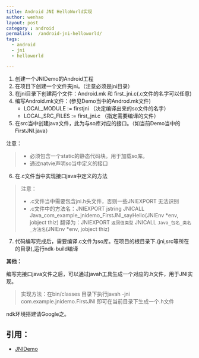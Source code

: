 ```yaml
---
title: Android JNI HelloWorld实现
author: wenhao
layout: post
category : android
permalink:  /android-jni-helloworld/
tags: 
  - android
  - jni
  - helloworld

---
```



1. 创建一个JNIDemo的Android工程
2. 在项目下创建一个文件夹jni。（注意必须是jni目录）
3. 在jni目录下创建两个文件：Android.mk 和 first_jni.c(.c文件的名字可以任意)
4. 编写Android.mk文件：(参见Demo当中的Androd.mk文件)
     - LOCAL_MODULE    := firstjni  （决定编译出来的so文件的名字）
     - LOCAL_SRC_FILES := first_jni.c  （指定需要编译的文件）
5. 在src当中创建java文件，此为与so库对应的接口。（如当前Demo当中的FirstJNI.java）

<!--more-->
>
 注意：
> 
> - 必须包含一个static的静态代码块。用于加载so库。
> - 通过natvie声明so当中定义的接口

6. 在.c文件当中实现接口java中定义的方法
> 注意：
> 
> - .c文件当中需要包含jni.h头文件，否则一些JNIEXPORT 无法识别
> - .c文件中的方法名：JNIEXPORT jstring JNICALL Java_com_example_jnidemo_FirstJNI_sayHello(JNIEnv *env, jobject thiz)
> 翻译为：JNIEXPORT `返回值类型` JNICALL `Java_包名_类名_方法名`(JNIEnv *env, jobject thiz)
7. 代码编写完成后，需要编译.c文件为so库。在项目的根目录下.(jni,src等所在的目录),运行ndk-build编译


**其他：**

编写完接口java文件之后，可以通过javah工具生成一个对应的.h文件，用于JNI实现。
> 实现方法：在bin/classes 目录下执行javah -jni com.example.jnidemo.FirstJNI 即可在当前目录下生成一个.h文件



ndk环境搭建请Google之。

引用：
---
- [JNIDemo](https://github.com/hnrainll/JNIDemo)

